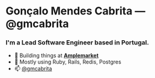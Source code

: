 # Gonçalo Mendes Cabrita — @gmcabrita

### I'm a Lead Software Engineer based in Portugal.

- 🏢 Building things at [**Amplemarket**](https://amplemarket.com)
- 🔧 Mostly using Ruby, Rails, Redis, Postgres
- 📫 [@gmcabrita](https://twitter.com/gmcabrita)
